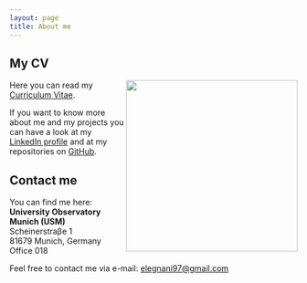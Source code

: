 ```yaml
---
layout: page
title: About me
---
```



## My CV

<img class="post-img" width=300 align="right" src="https://user-images.githubusercontent.com/62106779/137777526-66c23ddc-7f4b-437e-856e-a0936f646924.jpg"/>

Here you can read my [Curriculum Vitae](https://drive.google.com/file/d/1hqm60XJ0-QDLmXFYZ1klpW1z_U_48r6b/view?usp=sharing).

If you want to know more about me and my projects you can have a look at my [LinkedIn profile](https://www.linkedin.com/in/elisa-legnani-32590819b/) and at my repositories on [GitHub](https://github.com/ElisaLegnani).

## Contact me

You can find me here: <br>
**University Observatory Munich (USM)** <br>
Scheinerstraβe 1 <br>
81679 Munich, Germany <br>
Office 018

Feel free to contact me via e-mail: [elegnani97@gmail.com](mailto:elegnani97@gmail.com)

<!---* ## Hobbies

<img class="post-img" width=300 align="right" src="https://user-images.githubusercontent.com/62106779/137777526-66c23ddc-7f4b-437e-856e-a0936f646924.jpg"/>


When not sitting in front of a computer nor studying, I do a lot of outdoor activities. The ones I like most are mountain trekking and cycling. I also enjoy taking photos of the stunning landscapes I encounter on my way.

Sometimes I get tired of constantly moving around, and I love drawing and reading.

As a programming enthusiast and (somehow good) artist, I also enjoy doing some simple web design. Here are a few examples of websites I built during my free time: [Feel@Home](https://www.feelathome.eu/) and [Direct3D](https://www.direct3d.it/).

 *--->
